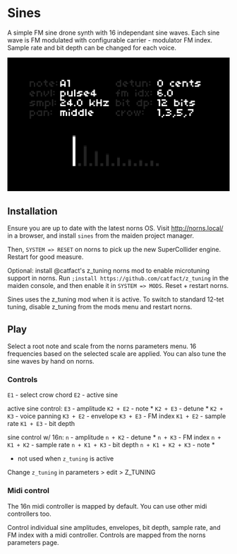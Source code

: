 # Sines

A simple FM sine drone synth with 16 independant sine waves. Each sine wave is FM modulated with configurable carrier - modulator FM index. Sample rate and bit depth can be changed for each voice.

![sines](sines.png)

## Installation

Ensure you are up to date with the latest norns OS. Visit http://norns.local/ in a browser, and install `sines` from the maiden project manager.

Then, `SYSTEM => RESET` on norns to pick up the new SuperCollider engine. Restart for good measure.

Optional: install @catfact's z_tuning norns mod to enable microtuning support in norns. Run `;install https://github.com/catfact/z_tuning` in the maiden console, and then enable it in `SYSTEM => MODS`. Reset + restart norns.

Sines uses the z_tuning mod when it is active. To switch to standard 12-tet tuning, disable z_tuning from the mods menu and restart norns.

## Play

Select a root note and scale from the norns parameters menu. 16 frequencies based on the selected scale are applied. You can also tune the sine waves by hand on norns.

### Controls

`E1`    - select crow chord
`E2`    - active sine

active sine control:
`E3`      - amplitude
`K2 + E2` - note * 
`K2 + E3` - detune *
`K2 + K3` - voice panning
`K3 + E2` - envelope
`K3 + E3` - FM index
`K1 + E2` - sample rate
`K1 + E3` - bit depth

sine control w/ 16n:
`n`                - amplitude
`n + K2`           - detune *
`n + K3`           - FM index
`n + K1 + K2`      - sample rate
`n + K1 + K3`      - bit depth
`n + K1 + K2 + K3` - note *

* not used when `z_tuning` is active

Change `z_tuning` in parameters > edit > Z_TUNING 

### Midi control

The 16n midi controller is mapped by default. You can use other midi controllers too.

Control individual sine amplitudes, envelopes, bit depth, sample rate, and FM index with a midi controller. Controls are mapped from the norns parameters page.

